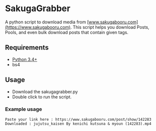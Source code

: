 # SakugaGrabber
A python script to download media from [www.sakugabooru.com](https://www.sakugabooru.com).
This script helps you download Posts, Pools, and even bulk download posts that contain given tags.

## Requirements
  * [Python 3.4+](https://www.python.org/downloads/)
  * bs4

## Usage
* Download the sakugagrabber.py 
* Double click to run the script.

### Example usage
```
Paste your link here : https://www.sakugabooru.com/post/show/142283
Downloaded : jujutsu_kaisen By kenichi kutsuna & myoun (142283).mp4
```
